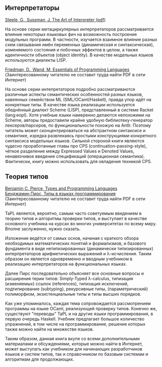 ## Интерпретаторы

[Steele, G., Sussman, J. The Art of Interpreter (pdf)](https://dspace.mit.edu/bitstream/handle/1721.1/6094/AIM-453.pdf)

На основе серии метациркулярных интерпретаторов рассматривается влияние некоторых языковых фич на возможность построения модульных программ. В частности, изучается взаимное влияние разных схем связывания имён переменных (динамическая и синтаксическая), изменяемого состояния и побочных эффектов в целом, а также идентичности объектов (object identity). В качестве модельных языков используются диалекты LISP.

[Friedman, D., Wand, M. Essentials of Programming Languages](https://eopl3.com/)
(Заинтересованному читателю не составит труда найти PDF в сети Интернет)

На основе серии интепретаторов подробно рассматриваются различные аспекты семантических особенностей разных языков, навеянных семейством ML (SML/OCaml/Haskell), правда упор идёт на конкретные типы. В качестве языка реализации используется обеднённый диалект Scheme (LISP), представленный в системе Racket (lang:eopl). Хотя учебные языки намеренно делаются непохожими на Scheme, авторы предоставили крайне удобную библиотеку-генератор лексеров/парсеров, по функциональности похожую на Antlr. Поэтому читатель может сконцентрироваться на абстрактном синтаксисе и семантике, изредка развлекаясь простыми конструкциями конкретного синтаксиса модельных языков. Сильной стороной книги являются чудесно проработанные главы про CPS (continuation-passing-style), чёткое разделение между Expressed Values и Denoted Values, ненавязчивое введение спецификаций (операционная семантика). Фактически, книгу можно использовать для овладения техникой CPS.

## Теория типов

[Benjamin C. Pierce, Types and Programming Languages](https://www.cis.upenn.edu/~bcpierce/tapl/) <br />
[Бенджамин Пирс, Типы в языках программирования](https://www.chitai-gorod.ru/catalog/book/454756/) <br />
(Заинтересованному читателю не составит труда найти PDF в сети Интернет)

TaPL является, вероятно, самым часто советуемым введением в теорию типов и алгоритмы проверки типов, и выступает в качестве основного учебника
на курсах во многих университетах по всему миру. Вполне заслуженно, нужно сказать.

Изложение ведётся от самых основ, начиная с краткого обзора необходимых математических понятий и формализмов, и базового фундамента в виде нетипизированных
(динамически типизированных) интерпретаторов арифметических выражений и λ-исчисления. Таким образом он является одновременно и вводным учебником в реализацию
интерпретаторов на функциональных языках.

Далее Пирс последовательно объясняет все основные вопросы и расширения терии типов: Simply-Typed λ-calculus, типизация (изменяемых) ссылок (references),
типизация исключений, подтипирование (subtyping), рекурсивные типы, (параметрический) полиморфизм, экзистенциальные типы и типы высших порядков.

Как уже упоминалось, каждая тема сопровождается рассмотрением программы на языке OCaml, реализующей проверку типов. Конечно же, существуют "переводы" TaPL
и на другие языки программирования, в первую очередь Haskell. Учебник предлагает большое количество упражнений, в том числе на программирование, решение которых
также можно найти на множестве языков.

Таким образом, данная книга вкупе со всеми дополнительными материалами и обсуждениями, которые можно найти в Интернет, может выступать как учебником для начинающих
разработчиков языков и систем типов, так и справочником по базовым системам и алгоритмам для продолжающих.
